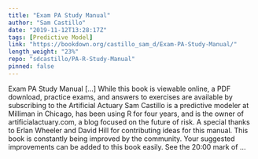 ```yaml
---
title: "Exam PA Study Manual"
author: "Sam Castillo"
date: "2019-11-12T13:28:17Z"
tags: [Predictive Model]
link: "https://bookdown.org/castillo_sam_d/Exam-PA-Study-Manual/"
length_weight: "23%"
repo: "sdcastillo/PA-R-Study-Manual"
pinned: false
---
```


Exam PA Study Manual [...] While this book is viewable online, a PDF download, practice exams, and answers to exercises are available by subscribing to the Artificial Actuary Sam Castillo is a predictive modeler at Milliman in Chicago, has been using R for four years, and is the owner of artificialactuary.com, a blog focused on the future of risk. A special thanks to Erlan Wheeler and David Hill for contributing ideas for this manual. This book is constantly being improved by the community. Your suggested improvements can be added to this book easily. See the 20:00 mark of ...
